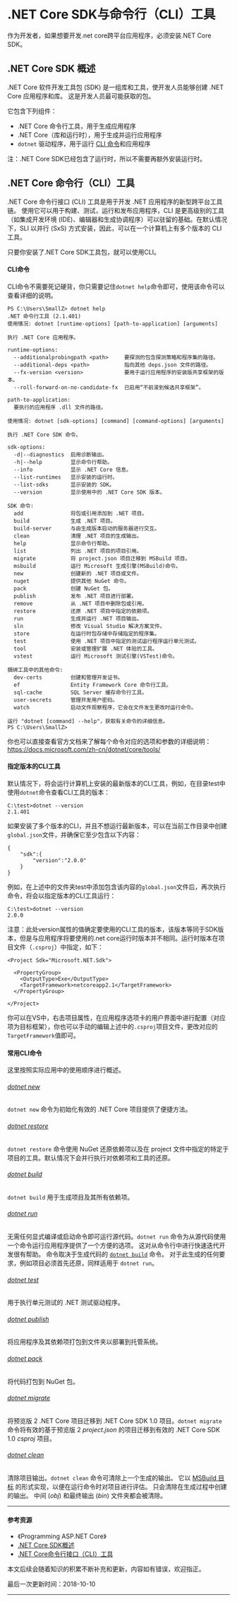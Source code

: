 # .NET Core SDK与命令行（CLI）工具

作为开发者，如果想要开发.net core跨平台应用程序，必须安装.NET Core SDK。



## .NET Core SDK 概述

.NET Core 软件开发工具包 (SDK) 是一组库和工具，使开发人员能够创建 .NET Core 应用程序和库。 这是开发人员最可能获取的包。

它包含下列组件：

- .NET Core 命令行工具，用于生成应用程序
- .NET Core（库和运行时），用于生成并运行应用程序
- `dotnet` 驱动程序，用于运行 [CLI 命令](https://docs.microsoft.com/zh-cn/dotnet/core/tools/index)和应用程序

注：.NET Core SDK已经包含了运行时，所以不需要再额外安装运行时。



## .NET Core 命令行（CLI）工具

.NET Core 命令行接口 (CLI) 工具是用于开发 .NET 应用程序的新型跨平台工具链。 使用它可以用于构建、测试，运行和发布应用程序，CLI 是更高级别的工具（如集成开发环境 (IDE)、编辑器和生成协调程序）可以驻留的基础。在默认情况下，SLI 以并行 (SxS) 方式安装，因此，可以在一个计算机上有多个版本的 CLI 工具。

只要你安装了.NET Core SDK工具包，就可以使用CLI。

#### CLI命令

CLI命令不需要死记硬背，你只需要记住`dotnet help`命令即可，使用该命令可以查看详细的说明。

```shell
PS C:\Users\SmallZ> dotnet help
.NET 命令行工具 (2.1.401)
使用情况: dotnet [runtime-options] [path-to-application] [arguments]

执行 .NET Core 应用程序。

runtime-options:
  --additionalprobingpath <path>     要探测的包含探测策略和程序集的路径。
  --additional-deps <path>           指向其他 deps.json 文件的路径。
  --fx-version <version>             要用于运行应用程序的安装版共享框架的版本。
  --roll-forward-on-no-candidate-fx  已启用“不前滚到候选共享框架”。

path-to-application:
  要执行的应用程序 .dll 文件的路径。

使用情况: dotnet [sdk-options] [command] [command-options] [arguments]

执行 .NET Core SDK 命令。

sdk-options:
  -d|--diagnostics  启用诊断输出。
  -h|--help         显示命令行帮助。
  --info            显示 .NET Core 信息。
  --list-runtimes   显示安装的运行时。
  --list-sdks       显示安装的 SDK。
  --version         显示使用中的 .NET Core SDK 版本。

SDK 命令:
  add               将包或引用添加到 .NET 项目。
  build             生成 .NET 项目。
  build-server      与由生成版本启动的服务器进行交互。
  clean             清理 .NET 项目的生成输出。
  help              显示命令行帮助。
  list              列出 .NET 项目的项目引用。
  migrate           将 project.json 项目迁移到 MSBuild 项目。
  msbuild           运行 Microsoft 生成引擎(MSBuild)命令。
  new               创建新的 .NET 项目或文件。
  nuget             提供其他 NuGet 命令。
  pack              创建 NuGet 包。
  publish           发布 .NET 项目进行部署。
  remove            从 .NET 项目中删除包或引用。
  restore           还原 .NET 项目中指定的依赖项。
  run               生成并运行 .NET 项目输出。
  sln               修改 Visual Studio 解决方案文件。
  store             在运行时包存储中存储指定的程序集。
  test              使用 .NET 项目中指定的测试运行程序运行单元测试。
  tool              安装或管理扩展 .NET 体验的工具。
  vstest            运行 Microsoft 测试引擎(VSTest)命令。

捆绑工具中的其他命令:
  dev-certs         创建和管理开发证书。
  ef                Entity Framework Core 命令行工具。
  sql-cache         SQL Server 缓存命令行工具。
  user-secrets      管理开发用户密码。
  watch             启动文件观察程序，它会在文件发生更改时运行命令。

运行 "dotnet [command] --help"，获取有关命令的详细信息。
PS C:\Users\SmallZ>
```

你也可以直接查看官方文档来了解每个命令对应的选项和参数的详细说明：https://docs.microsoft.com/zh-cn/dotnet/core/tools/

#### 指定版本的CLI工具

默认情况下，将会运行计算机上安装的最新版本的CLI工具，例如，在目录test中使用`dotnet`命令查看CLI工具的版本：

```shell
C:\test>dotnet --version
2.1.401
```

如果安装了多个版本的CLI，并且不想运行最新版本，可以在当前工作目录中创建`global.json`文件，并确保它至少包含以下内容：

```
{
	"sdk":{
		"version":"2.0.0"
	}
}
```

例如，在上述中的文件夹test中添加包含该内容的`global.json`文件后，再次执行命令，将会以指定版本的CLI工具运行：

```shell
C:\test>dotnet --version
2.0.0
```

注意：此处version属性的值确定要使用的CLI工具的版本，该版本等同于SDK版本，但是与应用程序将要使用的.net core运行时版本并不相同。运行时版本在项目文件（`.csproj`）中指定，如下：

```
<Project Sdk="Microsoft.NET.Sdk">

  <PropertyGroup>
    <OutputType>Exe</OutputType>
    <TargetFramework>netcoreapp2.1</TargetFramework>
  </PropertyGroup>

</Project>
```

你可以在VS中，右击项目属性，在应用程序选项卡的用户界面中进行配置（对应项为目标框架），你也可以手动的编辑上述中的`.csproj`项目文件，更改对应的`TargetFramework`值即可。

#### 常用CLI命令

这里按照实际应用中的使用顺序进行概述。

###### [dotnet new](https://docs.microsoft.com/zh-cn/dotnet/core/tools/dotnet-new)

`dotnet new` 命令为初始化有效的 .NET Core 项目提供了便捷方法。

###### [dotnet restore](https://docs.microsoft.com/zh-cn/dotnet/core/tools/dotnet-restore)

`dotnet restore` 命令使用 NuGet 还原依赖项以及在 project 文件中指定的特定于项目的工具。默认情况下会并行执行对依赖项和工具的还原。

###### [dotnet build](https://docs.microsoft.com/zh-cn/dotnet/core/tools/dotnet-build)

`dotnet build` 用于生成项目及其所有依赖项。

###### [dotnet run](https://docs.microsoft.com/zh-cn/dotnet/core/tools/dotnet-run)

无需任何显式编译或启动命令即可运行源代码。`dotnet run` 命令为从源代码使用一个命令运行应用程序提供了一个方便的选项。 这对从命令行中进行快速迭代开发很有帮助。 命令取决于生成代码的 [`dotnet build`](https://docs.microsoft.com/zh-cn/dotnet/core/tools/dotnet-build) 命令。 对于此生成的任何要求，例如项目必须首先还原，同样适用于 `dotnet run`。

###### [dotnet test](https://docs.microsoft.com/zh-cn/dotnet/core/tools/dotnet-test)

 用于执行单元测试的 .NET 测试驱动程序。

###### [dotnet publish](https://docs.microsoft.com/zh-cn/dotnet/core/tools/dotnet-publish)

将应用程序及其依赖项打包到文件夹以部署到托管系统。

###### [dotnet pack](https://docs.microsoft.com/zh-cn/dotnet/core/tools/dotnet-pack)

将代码打包到 NuGet 包。

###### [dotnet migrate](https://docs.microsoft.com/zh-cn/dotnet/core/tools/dotnet-migrate)

将预览版 2 .NET Core 项目迁移到 .NET Core SDK 1.0 项目。`dotnet migrate` 命令将有效的基于预览版 2 *project.json* 的项目迁移到有效的 .NET Core SDK 1.0 *csproj* 项目。

###### [dotnet clean](https://docs.microsoft.com/zh-cn/dotnet/core/tools/dotnet-clean)

清除项目输出。`dotnet clean` 命令可清除上一个生成的输出。 它以 [MSBuild 目标](https://docs.microsoft.com/zh-cn/visualstudio/msbuild/msbuild-targets) 的形式实现，以便在运行命令时对项目进行评估。 只会清除在生成过程中创建的输出。 中间 (*obj*) 和最终输出 (*bin*) 文件夹都会被清除。







------





#### 参考资源

- 《Programming ASP.NET Core》
- [.NET Core SDK概述](https://docs.microsoft.com/zh-cn/dotnet/core/sdk)
- [.NET Core命令行接口（CLI）工具](https://docs.microsoft.com/zh-cn/dotnet/core/tools/index)



本文后续会随着知识的积累不断补充和更新，内容如有错误，欢迎指正。

最后一次更新时间：2018-10-10

------

